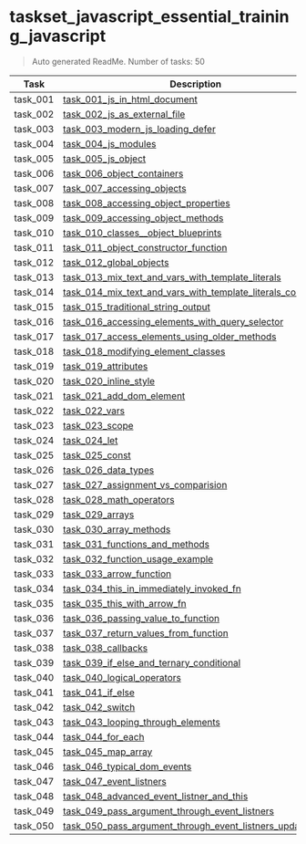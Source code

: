 # taskset_javascript_essential_training_javascript

> Auto generated ReadMe. Number of tasks: 50

| Task     | Description                                                                                                                                                                 |
|----------|-----------------------------------------------------------------------------------------------------------------------------------------------------------------------------|
| task_001 | [task_001_js_in_html_document](taskset_javascript_essential_training_javascript/task_001_js_in_html_document)                                                               |
| task_002 | [task_002_js_as_external_file](taskset_javascript_essential_training_javascript/task_002_js_as_external_file)                                                               |
| task_003 | [task_003_modern_js_loading_defer](taskset_javascript_essential_training_javascript/task_003_modern_js_loading_defer)                                                       |
| task_004 | [task_004_js_modules](taskset_javascript_essential_training_javascript/task_004_js_modules)                                                                                 |
| task_005 | [task_005_js_object](taskset_javascript_essential_training_javascript/task_005_js_object)                                                                                   |
| task_006 | [task_006_object_containers](taskset_javascript_essential_training_javascript/task_006_object_containers)                                                                   |
| task_007 | [task_007_accessing_objects](taskset_javascript_essential_training_javascript/task_007_accessing_objects)                                                                   |
| task_008 | [task_008_accessing_object_properties](taskset_javascript_essential_training_javascript/task_008_accessing_object_properties)                                               |
| task_009 | [task_009_accessing_object_methods](taskset_javascript_essential_training_javascript/task_009_accessing_object_methods)                                                     |
| task_010 | [task_010_classes__object_blueprints](taskset_javascript_essential_training_javascript/task_010_classes__object_blueprints)                                                 |
| task_011 | [task_011_object_constructor_function](taskset_javascript_essential_training_javascript/task_011_object_constructor_function)                                               |
| task_012 | [task_012_global_objects](taskset_javascript_essential_training_javascript/task_012_global_objects)                                                                         |
| task_013 | [task_013_mix_text_and_vars_with_template_literals](taskset_javascript_essential_training_javascript/task_013_mix_text_and_vars_with_template_literals)                     |
| task_014 | [task_014_mix_text_and_vars_with_template_literals_continued](taskset_javascript_essential_training_javascript/task_014_mix_text_and_vars_with_template_literals_continued) |
| task_015 | [task_015_traditional_string_output](taskset_javascript_essential_training_javascript/task_015_traditional_string_output)                                                   |
| task_016 | [task_016_accessing_elements_with_query_selector](taskset_javascript_essential_training_javascript/task_016_accessing_elements_with_query_selector)                         |
| task_017 | [task_017_access_elements_using_older_methods](taskset_javascript_essential_training_javascript/task_017_access_elements_using_older_methods)                               |
| task_018 | [task_018_modifying_element_classes](taskset_javascript_essential_training_javascript/task_018_modifying_element_classes)                                                   |
| task_019 | [task_019_attributes](taskset_javascript_essential_training_javascript/task_019_attributes)                                                                                 |
| task_020 | [task_020_inline_style](taskset_javascript_essential_training_javascript/task_020_inline_style)                                                                             |
| task_021 | [task_021_add_dom_element](taskset_javascript_essential_training_javascript/task_021_add_dom_element)                                                                       |
| task_022 | [task_022_vars](taskset_javascript_essential_training_javascript/task_022_vars)                                                                                             |
| task_023 | [task_023_scope](taskset_javascript_essential_training_javascript/task_023_scope)                                                                                           |
| task_024 | [task_024_let](taskset_javascript_essential_training_javascript/task_024_let)                                                                                               |
| task_025 | [task_025_const](taskset_javascript_essential_training_javascript/task_025_const)                                                                                           |
| task_026 | [task_026_data_types](taskset_javascript_essential_training_javascript/task_026_data_types)                                                                                 |
| task_027 | [task_027_assignment_vs_comparision](taskset_javascript_essential_training_javascript/task_027_assignment_vs_comparision)                                                   |
| task_028 | [task_028_math_operators](taskset_javascript_essential_training_javascript/task_028_math_operators)                                                                         |
| task_029 | [task_029_arrays](taskset_javascript_essential_training_javascript/task_029_arrays)                                                                                         |
| task_030 | [task_030_array_methods](taskset_javascript_essential_training_javascript/task_030_array_methods)                                                                           |
| task_031 | [task_031_functions_and_methods](taskset_javascript_essential_training_javascript/task_031_functions_and_methods)                                                           |
| task_032 | [task_032_function_usage_example](taskset_javascript_essential_training_javascript/task_032_function_usage_example)                                                         |
| task_033 | [task_033_arrow_function](taskset_javascript_essential_training_javascript/task_033_arrow_function)                                                                         |
| task_034 | [task_034_this_in_immediately_invoked_fn](taskset_javascript_essential_training_javascript/task_034_this_in_immediately_invoked_fn)                                         |
| task_035 | [task_035_this_with_arrow_fn](taskset_javascript_essential_training_javascript/task_035_this_with_arrow_fn)                                                                 |
| task_036 | [task_036_passing_value_to_function](taskset_javascript_essential_training_javascript/task_036_passing_value_to_function)                                                   |
| task_037 | [task_037_return_values_from_function](taskset_javascript_essential_training_javascript/task_037_return_values_from_function)                                               |
| task_038 | [task_038_callbacks](taskset_javascript_essential_training_javascript/task_038_callbacks)                                                                                   |
| task_039 | [task_039_if_else_and_ternary_conditional](taskset_javascript_essential_training_javascript/task_039_if_else_and_ternary_conditional)                                       |
| task_040 | [task_040_logical_operators](taskset_javascript_essential_training_javascript/task_040_logical_operators)                                                                   |
| task_041 | [task_041_if_else](taskset_javascript_essential_training_javascript/task_041_if_else)                                                                                       |
| task_042 | [task_042_switch](taskset_javascript_essential_training_javascript/task_042_switch)                                                                                         |
| task_043 | [task_043_looping_through_elements](taskset_javascript_essential_training_javascript/task_043_looping_through_elements)                                                     |
| task_044 | [task_044_for_each](taskset_javascript_essential_training_javascript/task_044_for_each)                                                                                     |
| task_045 | [task_045_map_array](taskset_javascript_essential_training_javascript/task_045_map_array)                                                                                   |
| task_046 | [task_046_typical_dom_events](taskset_javascript_essential_training_javascript/task_046_typical_dom_events)                                                                 |
| task_047 | [task_047_event_listners](taskset_javascript_essential_training_javascript/task_047_event_listners)                                                                         |
| task_048 | [task_048_advanced_event_listner_and_this](taskset_javascript_essential_training_javascript/task_048_advanced_event_listner_and_this)                                       |
| task_049 | [task_049_pass_argument_through_event_listners](taskset_javascript_essential_training_javascript/task_049_pass_argument_through_event_listners)                             |
| task_050 | [task_050_pass_argument_through_event_listners_updated](taskset_javascript_essential_training_javascript/task_050_pass_argument_through_event_listners_updated)             |
